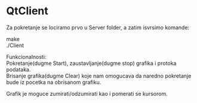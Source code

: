 # QtClient

Za pokretanje se lociramo prvo u Server folder, a zatim isvrsimo komande:

make  
./Client  



Funkcionalnosti:  
Pokretanje(dugme Start), zaustavljanje(dugme stop) grafika i protoka podataka.  
Brisanje grafika(dugme Clear) koje nam omogucava da naredno pokretanje bude iz pocetka na obrisanom grafiku.  


Grafik je moguce zumirati/odzumirati kao i pomerati se kursorom.


